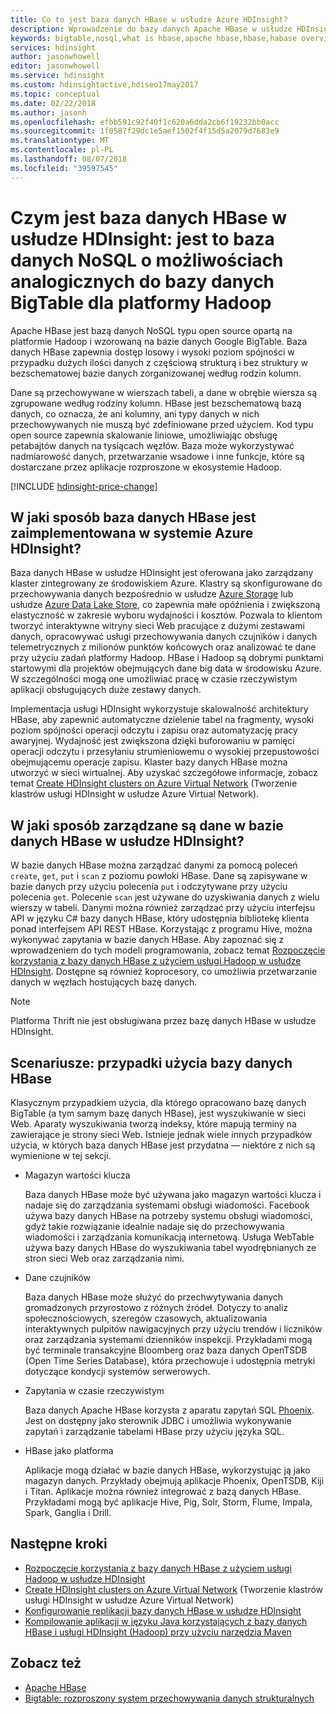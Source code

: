 ```yaml
---
title: Co to jest baza danych HBase w usłudze Azure HDInsight?
description: Wprowadzenie do bazy danych Apache HBase w usłudze HDInsight — bazy danych NoSQL opartej na platformie Hadoop. Dowiedz się więcej o przypadkach użycia i porównaj bazę danych HBase z innymi klastrami Hadoop.
keywords: bigtable,nosql,what is hbase,apache hbase,hbase,habase overview,
services: hdinsight
author: jasonwhowell
editor: jasonwhowell
ms.service: hdinsight
ms.custom: hdinsightactive,hdiseo17may2017
ms.topic: conceptual
ms.date: 02/22/2018
ms.author: jasonh
ms.openlocfilehash: efbb591c92f40f1c620a6dda2cb6f19232bb0acc
ms.sourcegitcommit: 1f0587f29dc1e5aef1502f4f15d5a2079d7683e9
ms.translationtype: MT
ms.contentlocale: pl-PL
ms.lasthandoff: 08/07/2018
ms.locfileid: "39597545"
---
```

# <a name="what-is-hbase-in-hdinsight-a-nosql-database-that-provides-bigtable-like-capabilities-for-hadoop"></a>Czym jest baza danych HBase w usłudze HDInsight: jest to baza danych NoSQL o możliwościach analogicznych do bazy danych BigTable dla platformy Hadoop
Apache HBase jest bazą danych NoSQL typu open source opartą na platformie Hadoop i wzorowaną na bazie danych Google BigTable. Baza danych HBase zapewnia dostęp losowy i wysoki poziom spójności w przypadku dużych ilości danych z częściową strukturą i bez struktury w bezschematowej bazie danych zorganizowanej według rodzin kolumn.

Dane są przechowywane w wierszach tabeli, a dane w obrębie wiersza są zgrupowane według rodziny kolumn. HBase jest bezschematową bazą danych, co oznacza, że ani kolumny, ani typy danych w nich przechowywanych nie muszą być zdefiniowane przed użyciem. Kod typu open source zapewnia skalowanie liniowe, umożliwiając obsługę petabajtów danych na tysiącach węzłów. Baza może wykorzystywać nadmiarowość danych, przetwarzanie wsadowe i inne funkcje, które są dostarczane przez aplikacje rozproszone w ekosystemie Hadoop.

[!INCLUDE [hdinsight-price-change](../../../includes/hdinsight-enhancements.md)]

## <a name="how-is-hbase-implemented-in-azure-hdinsight"></a>W jaki sposób baza danych HBase jest zaimplementowana w systemie Azure HDInsight?
Baza danych HBase w usłudze HDInsight jest oferowana jako zarządzany klaster zintegrowany ze środowiskiem Azure. Klastry są skonfigurowane do przechowywania danych bezpośrednio w usłudze [Azure Storage](./../hdinsight-hadoop-use-blob-storage.md) lub usłudze [Azure Data Lake Store](./../hdinsight-hadoop-use-data-lake-store.md), co zapewnia małe opóźnienia i zwiększoną elastyczność w zakresie wyboru wydajności i kosztów. Pozwala to klientom tworzyć interaktywne witryny sieci Web pracujące z dużymi zestawami danych, opracowywać usługi przechowywania danych czujników i danych telemetrycznych z milionów punktów końcowych oraz analizować te dane przy użyciu zadań platformy Hadoop. HBase i Hadoop są dobrymi punktami startowymi dla projektów obejmujących dane big data w środowisku Azure. W szczególności mogą one umożliwiać pracę w czasie rzeczywistym aplikacji obsługujących duże zestawy danych.

Implementacja usługi HDInsight wykorzystuje skalowalność architektury HBase, aby zapewnić automatyczne dzielenie tabel na fragmenty, wysoki poziom spójności operacji odczytu i zapisu oraz automatyzację pracy awaryjnej. Wydajność jest zwiększona dzięki buforowaniu w pamięci operacji odczytu i przesyłaniu strumieniowemu o wysokiej przepustowości obejmującemu operacje zapisu. Klaster bazy danych HBase można utworzyć w sieci wirtualnej. Aby uzyskać szczegółowe informacje, zobacz temat [Create HDInsight clusters on Azure Virtual Network](./apache-hbase-provision-vnet.md) (Tworzenie klastrów usługi HDInsight w usłudze Azure Virtual Network).

## <a name="how-is-data-managed-in-hdinsight-hbase"></a>W jaki sposób zarządzane są dane w bazie danych HBase w usłudze HDInsight?
W bazie danych HBase można zarządzać danymi za pomocą poleceń `create`, `get`, `put` i `scan` z poziomu powłoki HBase. Dane są zapisywane w bazie danych przy użyciu polecenia `put` i odczytywane przy użyciu polecenia `get`. Polecenie `scan` jest używane do uzyskiwania danych z wielu wierszy w tabeli. Danymi można również zarządzać przy użyciu interfejsu API w języku C# bazy danych HBase, który udostępnia bibliotekę klienta ponad interfejsem API REST HBase. Korzystając z programu Hive, można wykonywać zapytania w bazie danych HBase. Aby zapoznać się z wprowadzeniem do tych modeli programowania, zobacz temat [Rozpoczęcie korzystania z bazy danych HBase z użyciem usługi Hadoop w usłudze HDInsight](./apache-hbase-tutorial-get-started-linux.md). Dostępne są również koprocesory, co umożliwia przetwarzanie danych w węzłach hostujących bazę danych.

> [!NOTE]
> Platforma Thrift nie jest obsługiwana przez bazę danych HBase w usłudze HDInsight.
>

## <a name="scenarios-use-cases-for-hbase"></a>Scenariusze: przypadki użycia bazy danych HBase
Klasycznym przypadkiem użycia, dla którego opracowano bazę danych BigTable (a tym samym bazę danych HBase), jest wyszukiwanie w sieci Web. Aparaty wyszukiwania tworzą indeksy, które mapują terminy na zawierające je strony sieci Web. Istnieje jednak wiele innych przypadków użycia, w których baza danych HBase jest przydatna — niektóre z nich są wymienione w tej sekcji.

* Magazyn wartości klucza
  
    Baza danych HBase może być używana jako magazyn wartości klucza i nadaje się do zarządzania systemami obsługi wiadomości. Facebook używa bazy danych HBase na potrzeby systemu obsługi wiadomości, gdyż takie rozwiązanie idealnie nadaje się do przechowywania wiadomości i zarządzania komunikacją internetową. Usługa WebTable używa bazy danych HBase do wyszukiwania tabel wyodrębnianych ze stron sieci Web oraz zarządzania nimi.
* Dane czujników
  
    Baza danych HBase może służyć do przechwytywania danych gromadzonych przyrostowo z różnych źródeł. Dotyczy to analiz społecznościowych, szeregów czasowych, aktualizowania interaktywnych pulpitów nawigacyjnych przy użyciu trendów i liczników oraz zarządzania systemami dzienników inspekcji. Przykładami mogą być terminale transakcyjne Bloomberg oraz baza danych OpenTSDB (Open Time Series Database), która przechowuje i udostępnia metryki dotyczące kondycji systemów serwerowych.
* Zapytania w czasie rzeczywistym
  
    Baza danych Apache HBase korzysta z aparatu zapytań SQL [Phoenix](http://phoenix.apache.org/). Jest on dostępny jako sterownik JDBC i umożliwia wykonywanie zapytań i zarządzanie tabelami HBase przy użyciu języka SQL.
* HBase jako platforma
  
    Aplikacje mogą działać w bazie danych HBase, wykorzystując ją jako magazyn danych. Przykłady obejmują aplikacje Phoenix, OpenTSDB, Kiji i Titan. Aplikacje można również integrować z bazą danych HBase. Przykładami mogą być aplikacje Hive, Pig, Solr, Storm, Flume, Impala, Spark, Ganglia i Drill.

## <a name="next-steps"></a>Następne kroki
* [Rozpoczęcie korzystania z bazy danych HBase z użyciem usługi Hadoop w usłudze HDInsight](./apache-hbase-tutorial-get-started-linux.md)
* [Create HDInsight clusters on Azure Virtual Network](./apache-hbase-provision-vnet.md) (Tworzenie klastrów usługi HDInsight w usłudze Azure Virtual Network)
* [Konfigurowanie replikacji bazy danych HBase w usłudze HDInsight](apache-hbase-replication.md)
* [Kompilowanie aplikacji w języku Java korzystających z bazy danych HBase i usługi HDInsight (Hadoop) przy użyciu narzędzia Maven](./apache-hbase-build-java-maven-linux.md)

## <a name="see-also"></a>Zobacz też
* [Apache HBase](https://hbase.apache.org/)
* [Bigtable: rozproszony system przechowywania danych strukturalnych](http://research.google.com/archive/bigtable.html)




